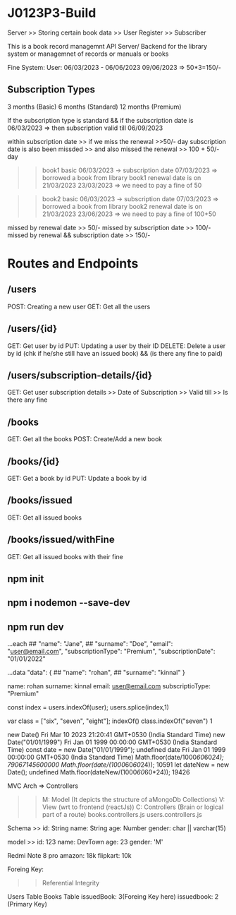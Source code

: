 # J0123P3-Build

Server >> Storing certain book data >> User Register >> Subscriber

This is a book record managemnt API Server/ Backend for the library system or managemnet of records or manuals or books

Fine System:
User: 06/03/2023 - 06/06/2023
09/06/2023 => 50\*3=150/-

## Subscription Types

3 months (Basic)
6 months (Standard)
12 months (Premium)

If the subscription type is standard && if the subscription date is 06/03/2023
=> then subscription valid till 06/09/2023

within subscription date >> if we miss the renewal >>50/- day
subscription date is also been missded >> and also missed the renewal >> 100 + 50/- day

> > book1
> > basic
> > 06/03/2023 -> subscription date
> > 07/03/2023 => borrowed a book from library
> > book1 renewal date is on 21/03/2023
> > 23/03/2023 => we need to pay a fine of 50

> > book2
> > basic
> > 06/03/2023 -> subscription date
> > 07/03/2023 => borrowed a book from library
> > book2 renewal date is on 21/03/2023
> > 23/06/2023 => we need to pay a fine of 100+50

missed by renewal date >> 50/-
missed by subscription date >> 100/-
missed by renewal && subscription date >> 150/-

# Routes and Endpoints

## /users

POST: Creating a new user
GET: Get all the users

## /users/{id}

GET: Get user by id
PUT: Updating a user by their ID
DELETE: Delete a user by id (chk if he/she still have an issued book) && (is there any fine to paid)

## /users/subscription-details/{id}

GET: Get user subscription details >> Date of Subscription >> Valid till >> Is there any fine

## /books

GET: Get all the books
POST: Create/Add a new book

## /books/{id}

GET: Get a book by id
PUT: Update a book by id

## /books/issued

GET: Get all issued books

## /books/issued/withFine

GET: Get all issued books with their fine

## npm init

## npm i nodemon --save-dev

## npm run dev

<!-- ... => Spread Operator -->

...each ## "name": "Jane", ## "surname": "Doe",
"email": "user@email.com",
"subscriptionType": "Premium",
"subscriptionDate": "01/01/2022"

...data
"data": { ## "name": "rohan", ## "surname": "kinnal"
}

name: rohan
surname: kinnal
email: user@email.com
subscriptioType: "Premium"

const index = users.indexOf(user);
users.splice(index,1)

var class = ["six", "seven", "eight"];
indexOf()
class.indexOf("seven")
1

<!-- Jan 1 1970 UTC //MillSecs -->

new Date()
Fri Mar 10 2023 21:20:41 GMT+0530 (India Standard Time)
new Date("01/01/1999")
Fri Jan 01 1999 00:00:00 GMT+0530 (India Standard Time)
const date = new Date("01/01/1999");
undefined
date
Fri Jan 01 1999 00:00:00 GMT+0530 (India Standard Time)
Math.floor(date/1000*60*60*24);
79067145600000
Math.floor(date/(1000*60*60*24));
10591
let dateNew = new Date();
undefined
Math.floor(dateNew/(1000*60*60\*24));
19426

MVC Arch => Controllers

> > M: Model (It depicts the structure of aMongoDb Collections)
> > V: View (wrt to frontend (reactJs))
> > C: Controllers (Brain or logical part of a route)
> > books.controllers.js
> > users.controllers.js

Schema >>
id: String
name: String
age: Number
gender: char || varchar(15)

model >>
id: 123
name: DevTown
age: 23
gender: 'M'

Redmi Note 8 pro
amazon: 18k
flipkart: 10k

Foreing Key:

> > Referential Integrity

Users Table Books Table
issuedBook: 3(Foreing Key here) issuedbook: 2 (Primary Key)

<!--

router.get("/issued/by-user", (req, res) => {
  const usersWithTheIssuedBook = users.filter((each) => {
    if (each.issuedBook) return each;
  });
  const issuedBooks = [];

  usersWithTheIssuedBook.forEach((each) => {
    const book = books.find((book) => book.id === each.issuedBook);

    book.issuedBy = each.name;
    book.issuedDate = each.issuedDate;
    book.returnDate = each.returnDate;

    issuedBooks.push(book);
  });
  if (issuedBooks.length === 0) {
    return res.status(404).json({
      success: false,
      message: "No Book Have Been Issued Yet..",
    });
  }
  return res.status(200).json({
    success: true,
    message: "Users With The Issued Books...",
    data: issuedBooks,
  });
});

  -->
